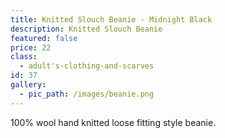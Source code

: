 ```yaml
---
title: Knitted Slouch Beanie - Midnight Black
description: Knitted Slouch Beanie
featured: false
price: 22
class:
  - adult's-clothing-and-scarves
id: 37
gallery:
  - pic_path: /images/beanie.png
---
```



100% wool hand knitted loose fitting style beanie.
